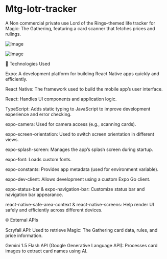 # Mtg-lotr-tracker
A Non commercial private use Lord of the Rings–themed life tracker for Magic: The Gathering, featuring a card scanner that fetches prices and rulings.


![Image](https://github.com/user-attachments/assets/9e0984f0-edc8-4971-9548-a985cd91a2fe)


![Image](https://github.com/user-attachments/assets/e6f75efb-7e5b-4373-a444-6c24274034b6)

🔧 Technologies Used

Expo: A development platform for building React Native apps quickly and efficiently.

React Native: The framework used to build the mobile app’s user interface.

React: Handles UI components and application logic.

TypeScript: Adds static typing to JavaScript to improve development experience and error checking.

expo-camera: Used for camera access (e.g., scanning cards).

expo-screen-orientation: Used to switch screen orientation in different views.

expo-splash-screen: Manages the app’s splash screen during startup.

expo-font: Loads custom fonts.

expo-constants: Provides app metadata (used for environment variable).

expo-dev-client: Allows development using a custom Expo Go client.

expo-status-bar & expo-navigation-bar: Customize status bar and navigation bar appearance.

react-native-safe-area-context & react-native-screens: Help render UI safely and efficiently across different devices.

🌐 External APIs

Scryfall API: Used to retrieve Magic: The Gathering card data, rules, and price information.

Gemini 1.5 Flash API (Google Generative Language API): Processes card images to extract card names using AI.
